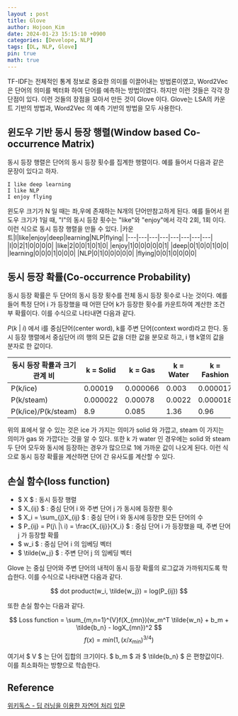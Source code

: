 ```yaml
---
layout : post
title: Glove
author: Hojoon_Kim
date: 2024-01-23 15:15:10 +0900
categories: [Develope, NLP]
tags: [DL, NLP, Glove]
pin: true
math: true
---
```

TF-IDF는 전체적인 통계 정보로 중요한 의미를 이끌어내는 방법론이였고, Word2Vec은 단어의 의미를 벡터화 하여 단어를 예측하는 방법이였다. 하지만 이런 것들은 각각 장단점이 있다. 이런 것들의 장점을 모아서 만든 것이 Glove 이다. Glove는 LSA의 카운트 기반의 방법과, Word2Vec 의 예측 기반의 방법을 모두 사용한다.

## 윈도우 기반 동시 등장 행렬(Window based Co-occurrence Matrix)
동시 등장 행렬은 단어의 동시 등장 횟수를 집계한 행렬이다. 예를 들어서 다음과 같은 문장이 있다고 하자.
```
I like deep learning
I like NLP
I enjoy flying
```
윈도우 크기가 N 일 때는 좌,우에 존재하는 N개의 단어만참고하게 된다. 예를 들어서 윈도우 크기가 1일 때, "I"의 동시 등장 횟수는 "like"와 "enjoy"에서 각각 2회, 1회 이다. 이런 식으로 동시 등장 행렬을 만들 수 있다.
|카운트|I|like|enjoy|deep|learning|NLP|flying|
|---|---|---|---|---|---|---|---|
|I|0|2|1|0|0|0|0|
|like|2|0|0|1|0|1|0|
|enjoy|1|0|0|0|0|0|1|
|deep|0|1|0|0|1|0|0|
|learning|0|0|0|1|0|0|0|
|NLP|0|1|0|0|0|0|0|
|flying|0|0|1|0|0|0|0|

## 동시 등장 확률(Co-occurrence Probability)
동시 등장 확률은 두 단어의 동시 등장 횟수를 전체 동시 등장 횟수로 나눈 것이다. 예를 들어 특정 단어 i 가 등장했을 때 어떤 단어 k가 등장한 횟수를 카운트하여 계산한 조건부 확률이다. 이를 수식으로 나타내면 다음과 같다.


$P(k\ |\ i)$ 에서 i를 중심단어(center word), k를 주변 단어(context word)라고 한다. 동시 등장 행렬에서 중심단어 i의 행의 모든 값을 더한 값을 분모로 하고, i 행 k열의 값을 분자로 한 값이다.

|동시 등장 확률과 크기 관계 비|k = Solid|k = Gas|k = Water|k = Fashion|
|---|---|---|---|---|
| P(k/ice) |0.00019|0.000066|0.003|0.000017|
| P(k/steam) |0.000022|0.00078|0.0022|0.000018|
| P(k/ice)/P(k/steam) |8.9|0.085|1.36|0.96|

위의 표에서 알 수 있는 것은 ice 가 가지는 의미가 solid 와 가깝고, steam 이 가지는 의미가 gas 와 가깝다는 것을 알 수 있다. 또한 k 가 water 인 경우에는 solid 와 steam 두 단어 모두와 동시에 등장하는 경우가 많으므로 1에 가까운 값이 나오게 된다. 이런 식으로 동시 등장 확률을 계산하면 단어 간 유사도를 계산할 수 있다.

## 손실 함수(loss function)
- $ X $ : 동시 등장 행렬
- $ X_{ij} $ : 중심 단어 i 와 주변 단어 j 가 동시에 등장한 횟수
- $ X_i = \sum_{j}X_{ij} $ : 중심 단어 i 와 동시에 등장한 모든 단어의 수
- $ P_{ij} = P(j\ |\ i) = \frac{X_{ij}}{X_i} $ : 중심 단어 i 가 등장했을 때, 주변 단어 j 가 등장할 확률
- $ w_i $ : 중심 단어 i 의 임베딩 벡터
- $ \tilde{w_j} $ : 주변 단어 j 의 임베딩 벡터

Glove 는 중심 단어와 주변 단어의 내적이 동시 등장 확률의 로그값과 가까워지도록 학습한다. 이를 수식으로 나타내면 다음과 같다.

$$ dot product(w_i, \tilde{w_j}) = log(P_{ij}) $$

또한 손실 함수는 다음과 같다.

$$ Loss function = \sum_{m,n=1}^{V}f(X_{mn})(w_m^T \tilde{w_n} + b_m + \tilde{b_n} - logX_{mn})^2 $$
$$ f(x) = min(1, (x/x_{min})^{3/4}) $$

여기서 $ V $ 는 단어 집합의 크기이다. $ b_m $ 과 $ \tilde{b_n} $ 은 편향값이다. 이를 최소화하는 방향으로 학습한다.

## Reference
[위키독스 - 딥 러닝을 이용한 자연어 처리 입문](https://wikidocs.net/book/2155)